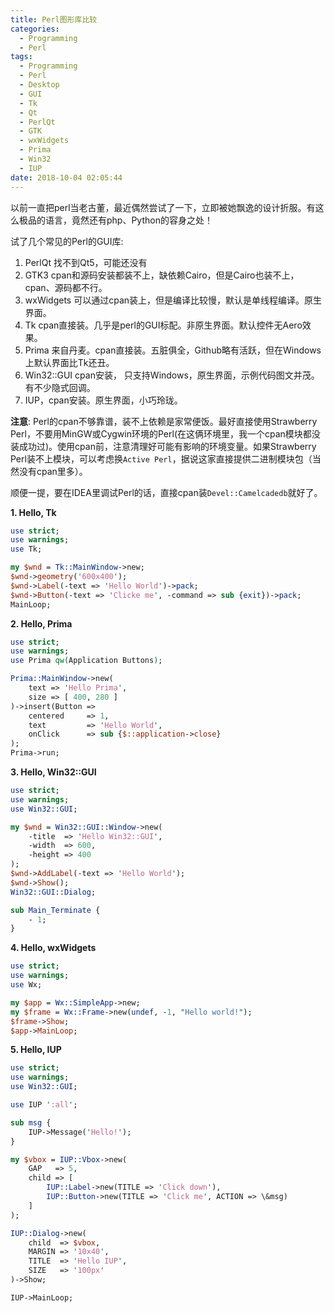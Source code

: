 ```yaml
---
title: Perl图形库比较
categories:
  - Programming
  - Perl
tags:
  - Programming
  - Perl
  - Desktop
  - GUI
  - Tk
  - Qt
  - PerlQt
  - GTK
  - wxWidgets
  - Prima
  - Win32
  - IUP
date: 2018-10-04 02:05:44
---
```


以前一直把perl当老古董，最近偶然尝试了一下，立即被她飘逸的设计折服。有这么极品的语言，竟然还有php、Python的容身之处！

试了几个常见的Perl的GUI库:
1. PerlQt 找不到Qt5，可能还没有
2. GTK3 cpan和源码安装都装不上，缺依赖Cairo，但是Cairo也装不上，cpan、源码都不行。
3. wxWidgets 可以通过cpan装上，但是编译比较慢，默认是单线程编译。原生界面。
4. Tk cpan直接装。几乎是perl的GUI标配。非原生界面。默认控件无Aero效果。
5. Prima 来自丹麦。cpan直接装。五脏俱全，Github略有活跃，但在Windows上默认界面比Tk还丑。
6. Win32::GUI cpan安装， 只支持Windows，原生界面，示例代码图文并茂。有不少隐式回调。
7. IUP，cpan安装。原生界面，小巧玲珑。

<!--more-->

**注意**: Perl的cpan不够靠谱，装不上依赖是家常便饭。最好直接使用Strawberry Perl，不要用MinGW或Cygwin环境的Perl(在这俩环境里，我一个cpan模块都没装成功过)。使用cpan前，注意清理好可能有影响的环境变量。如果Strawberry Perl装不上模块，可以考虑换`Active Perl`，据说这家直接提供二进制模块包（当然没有cpan里多）。

顺便一提，要在IDEA里调试Perl的话，直接cpan装`Devel::Camelcadedb`就好了。

**1. Hello, Tk**
```perl
use strict;
use warnings;
use Tk;

my $wnd = Tk::MainWindow->new;
$wnd->geometry('600x400');
$wnd->Label(-text => 'Hello World')->pack;
$wnd->Button(-text => 'Clicke me', -command => sub {exit})->pack;
MainLoop;
```

**2. Hello, Prima**
```perl
use strict;
use warnings;
use Prima qw(Application Buttons);

Prima::MainWindow->new(
    text => 'Hello Prima',
    size => [ 400, 280 ]
)->insert(Button =>
    centered     => 1,
    text         => 'Hello World',
    onClick      => sub {$::application->close}
);
Prima->run;
```

**3. Hello, Win32::GUI**
```perl
use strict;
use warnings;
use Win32::GUI;

my $wnd = Win32::GUI::Window->new(
    -title  => 'Hello Win32::GUI',
    -width  => 600,
    -height => 400
);
$wnd->AddLabel(-text => 'Hello World');
$wnd->Show();
Win32::GUI::Dialog;

sub Main_Terminate {
    - 1;
}
```

**4. Hello, wxWidgets**
```perl
use strict;
use warnings;
use Wx;

my $app = Wx::SimpleApp->new;
my $frame = Wx::Frame->new(undef, -1, "Hello world!");
$frame->Show;
$app->MainLoop;
```

**5. Hello, IUP**
```perl
use strict;
use warnings;
use Win32::GUI;

use IUP ':all';

sub msg {
    IUP->Message('Hello!');
}

my $vbox = IUP::Vbox->new(
    GAP   => 5,
    child => [
        IUP::Label->new(TITLE => 'Click down'),
        IUP::Button->new(TITLE => 'Click me', ACTION => \&msg)
    ]
);

IUP::Dialog->new(
    child  => $vbox,
    MARGIN => '10x40',
    TITLE  => 'Hello IUP',
    SIZE   => '100px'
)->Show;

IUP->MainLoop;
```

